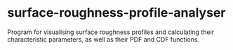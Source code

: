 # surface-roughness-profile-analyser
Program for visualising surface roughness profiles and calculating their characteristic parameters, as well as their PDF and CDF functions.
